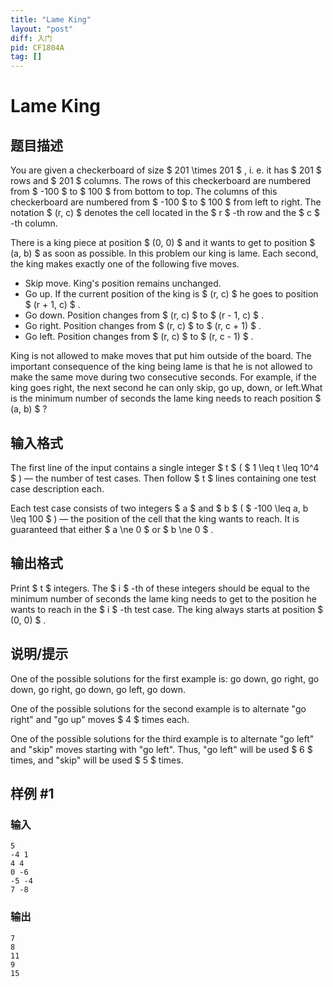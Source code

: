```yaml
---
title: "Lame King"
layout: "post"
diff: 入门
pid: CF1804A
tag: []
---
```


# Lame King

## 题目描述

You are given a checkerboard of size $ 201 \times 201 $ , i. e. it has $ 201 $ rows and $ 201 $ columns. The rows of this checkerboard are numbered from $ -100 $ to $ 100 $ from bottom to top. The columns of this checkerboard are numbered from $ -100 $ to $ 100 $ from left to right. The notation $ (r, c) $ denotes the cell located in the $ r $ -th row and the $ c $ -th column.

There is a king piece at position $ (0, 0) $ and it wants to get to position $ (a, b) $ as soon as possible. In this problem our king is lame. Each second, the king makes exactly one of the following five moves.

- Skip move. King's position remains unchanged.
- Go up. If the current position of the king is $ (r, c) $ he goes to position $ (r + 1, c) $ .
- Go down. Position changes from $ (r, c) $ to $ (r - 1, c) $ .
- Go right. Position changes from $ (r, c) $ to $ (r, c + 1) $ .
- Go left. Position changes from $ (r, c) $ to $ (r, c - 1) $ .

 King is not allowed to make moves that put him outside of the board. The important consequence of the king being lame is that he is not allowed to make the same move during two consecutive seconds. For example, if the king goes right, the next second he can only skip, go up, down, or left.What is the minimum number of seconds the lame king needs to reach position $ (a, b) $ ?

## 输入格式

The first line of the input contains a single integer $ t $ ( $ 1 \leq t \leq 10^4 $ ) — the number of test cases. Then follow $ t $ lines containing one test case description each.

Each test case consists of two integers $ a $ and $ b $ ( $ -100 \leq a, b \leq 100 $ ) — the position of the cell that the king wants to reach. It is guaranteed that either $ a \ne 0 $ or $ b \ne 0 $ .

## 输出格式

Print $ t $ integers. The $ i $ -th of these integers should be equal to the minimum number of seconds the lame king needs to get to the position he wants to reach in the $ i $ -th test case. The king always starts at position $ (0, 0) $ .

## 说明/提示

One of the possible solutions for the first example is: go down, go right, go down, go right, go down, go left, go down.

One of the possible solutions for the second example is to alternate "go right" and "go up" moves $ 4 $ times each.

One of the possible solutions for the third example is to alternate "go left" and "skip" moves starting with "go left". Thus, "go left" will be used $ 6 $ times, and "skip" will be used $ 5 $ times.

## 样例 #1

### 输入

```
5
-4 1
4 4
0 -6
-5 -4
7 -8
```

### 输出

```
7
8
11
9
15
```

